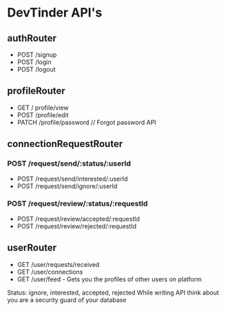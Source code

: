 # DevTinder API's

## authRouter

- POST /signup
- POST /login
- POST /logout

## profileRouter

- GET / profile/view
- POST /profile/edit
- PATCH /profile/password // Forgot password API

## connectionRequestRouter

### POST /request/send/:status/:userId

- POST /request/send/interested/:userId
- POST /request/send/ignore/:userId

### POST /request/review/:status/:requestId

- POST /request/review/accepted/:requestId
- POST /request/review/rejected/:requestId

## userRouter

- GET /user/requests/received
- GET /user/connections
- GET /user/feed - Gets you the profiles of other users on platform

Status: ignore, interested, accepted, rejected
While writing API think about you are a security guard of your database
